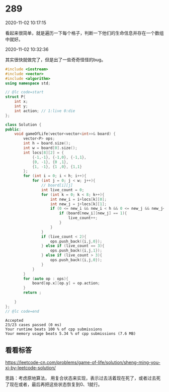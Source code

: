 # 289

2020-11-02 10:17:15

看起来很简单，就是遍历一下每个格子，判断一下他们的生命信息并存在一个数组中就好。

2020-11-02 10:32:36

其实很快就做完了，但是出了一些奇奇怪怪的bug。

```cpp
#include <iostream>
#include <vector>
#include <algorithm>
using namespace std;

// @lc code=start
struct P{
    int x;
    int y;
    int action; // 1:live 0:die
};

class Solution {
public:
    void gameOfLife(vector<vector<int>>& board) {
        vector<P> ops;
        int h = board.size();
        int w = board[0].size();
        int locs[8][2] = {
            {-1,-1}, {-1,0}, {-1,1}, 
            {0, -1}, {0 ,1}, 
            {1, -1}, {1 ,0}, {1,1}
        };
        for (int i = 0; i < h; i++){
            for (int j = 0; j < w; j++){
                // board[i][j]
                int live_count = 0;
                for (int k = 0; k < 8; k++){
                    int new_i = i+locs[k][0];
                    int new_j = j+locs[k][1];
                    if (0 <= new_i && new_i < h && 0 <= new_j && new_j< w){
                        if (board[new_i][new_j] == 1){
                            live_count++;
                        }
                    }
                }
                if (live_count < 2){
                    ops.push_back({i,j,0});
                } else if (live_count == 3){
                    ops.push_back({i,j,1});
                } else if (live_count > 3){
                    ops.push_back({i,j,0});
                }
            }
        }
        for (auto op : ops){
            board[op.x][op.y] = op.action; 
        }
        return ;
        
    }
};
// @lc code=end
```

```
Accepted
23/23 cases passed (0 ms)
Your runtime beats 100 % of cpp submissions
Your memory usage beats 5.34 % of cpp submissions (7.6 MB)
```

## 看看标答

https://leetcode-cn.com/problems/game-of-life/solution/sheng-ming-you-xi-by-leetcode-solution/

思路：考虑原地算法， 用复合状态来实现，表示过去活着现在死了，或者过去死了现在或者，最后再把这些状态恢复到0、1就行。

